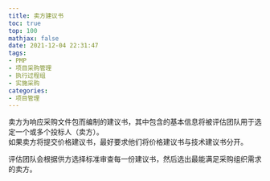 ```yaml
---
title: 卖方建议书
toc: true
top: 100
mathjax: false
date: 2021-12-04 22:31:47
tags:
- PMP
- 项目采购管理
- 执行过程组
- 实施采购
categories:
- 项目管理
---
```

卖方为响应采购文件包而编制的建议书，其中包含的基本信息将被评估团队用于选定一个或多个投标人（卖方）。  
如果卖方将提交价格建议书，最好要求他们将价格建议书与技术建议书分开。

评估团队会根据供方选择标准审查每一份建议书，然后选出最能满足采购组织需求的卖方。
